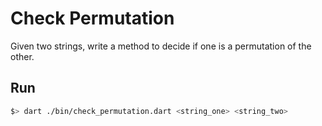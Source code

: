 # Check Permutation

Given two strings, write a method to decide if one is a permutation of the
other.

## Run

```bash
$> dart ./bin/check_permutation.dart <string_one> <string_two>
```